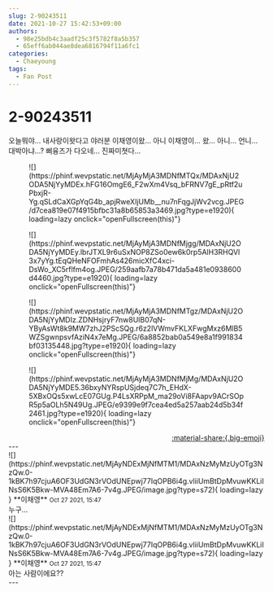 ```yaml
---
slug: 2-90243511
date: 2021-10-27 15:42:53+09:00
authors:
  - 98e25bdb4c3aadf25c3f5782f8a5b357
  - 65eff6ab044ae8dea6816794f11a6fc1
categories:
  - Chaeyoung
tags:
  - Fan Post
---
```


# 2-90243511

<div class="post-container" markdown="1">
<div class="content-container md-sidebar__scrollwrap" markdown="1">

오늘뭐야... 내사랑이왓다고 야러분 이채영이왔... 아니 이채영이... 왔... 아니... 언니... 대박아냐...? 삐융즈가 다오네... 진짜미쳣다...
<figure markdown="1">
![](https://phinf.wevpstatic.net/MjAyMjA3MDNfMTQx/MDAxNjU2ODA5NjYyMDEx.hFG16OmgE6_F2wXm4Vsq_bFRNV7gE_pRtf2uPbxjR-Yg.qSLdCaXGpYqG4b_apjRweXIjUMb__nu7nFqgJjWv2vcg.JPEG/d7cea819e07f4915bfbc31a8b65853a3469.jpg?type=e1920){ loading=lazy onclick="openFullscreen(this)"}
</figure>

<figure markdown="1">
![](https://phinf.wevpstatic.net/MjAyMjA3MDNfMjgg/MDAxNjU2ODA5NjYyMDEy.lbrJTXL9r6uSxNOP8ZSo0ew6k0rp5AlH3RHQVl3x7yYg.tEqQHeNFOFmhAs426micXfC4xci-DsWo_XC5rflfm4og.JPEG/259aafb7a78b471da5a481e0938600d4460.jpg?type=e1920){ loading=lazy onclick="openFullscreen(this)"}
</figure>

<figure markdown="1">
![](https://phinf.wevpstatic.net/MjAyMjA3MDNfMTgz/MDAxNjU2ODA5NjYyMDIz.ZDNHsjryF7nw8UlB07qN-YByAsWt8k9MW7zhJ2PScSQg.r6z2lVWmvFKLXFwgMxz6MlB5WZSgwnpsvfAziN4x7eMg.JPEG/6a8852bab0a549e8a1f991834bf03135448.jpg?type=e1920){ loading=lazy onclick="openFullscreen(this)"}
</figure>

<figure markdown="1">
![](https://phinf.wevpstatic.net/MjAyMjA3MDNfMjMg/MDAxNjU2ODA5NjYyMDE5.36bxyNYRspUSjdeq7C7h_EHdX-5XBxOQs5xwLcE07GUg.P4LsXRPpM_ma29oVi8FAapv9ACrSOpR5p5aOLh5N49Ug.JPEG/e9399e9f7cea4ed5a257aab24d5b34f2461.jpg?type=e1920){ loading=lazy onclick="openFullscreen(this)"}
</figure>


</div>
</div>

<div style="text-align: right;" markdown="1">
<a href="https://weverse.io/fromis9/fanpost/2-90243511" style="text-align: right;">:material-share:{.big-emoji}</a>
</div>
---

<div class="comments-container md-sidebar__scrollwrap" markdown="1">
<div class="comment" markdown="1">
<div class='id-container' markdown="1">
![](https://phinf.wevpstatic.net/MjAyNDExMjNfMTM1/MDAxNzMyMzUyOTg3NzQw.0-1kBK7h97cjuA6OF3UdGN3rVOdUNEpwj77IqOPB6i4g.vliiUmBtDpMvuwKKLiINsS6K5Bkw-MVA48Em7A6-7v4g.JPEG/image.jpg?type=s72){ loading=lazy }
**<span class="artist">이채영</span>** <small>Oct 27 2021, 15:47</small><br>
</div>
<div class='comment-body' markdown="1">
누구...
</div>
</div>
<div class="comment" markdown="1">
<div class='id-container' markdown="1">
![](https://phinf.wevpstatic.net/MjAyNDExMjNfMTM1/MDAxNzMyMzUyOTg3NzQw.0-1kBK7h97cjuA6OF3UdGN3rVOdUNEpwj77IqOPB6i4g.vliiUmBtDpMvuwKKLiINsS6K5Bkw-MVA48Em7A6-7v4g.JPEG/image.jpg?type=s72){ loading=lazy }
**<span class="artist">이채영</span>** <small>Oct 27 2021, 15:47</small><br>
</div>
<div class='comment-body' markdown="1">
아는 사람이에요??
</div>
</div>
</div>
---
